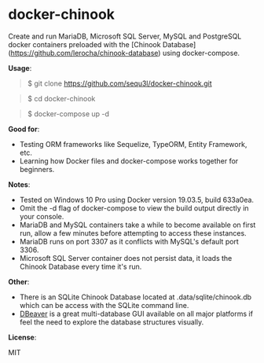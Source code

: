 # docker-chinook
Create and run MariaDB, Microsoft SQL Server, MySQL and PostgreSQL docker containers preloaded with the [Chinook Database] (https://github.com/lerocha/chinook-database) using docker-compose.

**Usage**:

> $ git clone https://github.com/sequ3l/docker-chinook.git

> $ cd docker-chinook

> $ docker-compose up -d

**Good for**:

- Testing ORM frameworks like Sequelize, TypeORM, Entity Framework, etc.
- Learning how Docker files and docker-compose works together for beginners.

**Notes**:

- Tested on Windows 10 Pro using Docker version 19.03.5, build 633a0ea.
- Omit the -d flag of docker-compose to view the build output directly in your console.
- MariaDB and MySQL containers take a while to become available on first run, allow a few minutes before attempting to access these instances.
- MariaDB runs on port 3307 as it conflicts with MySQL's default port 3306.
- Microsoft SQL Server container does not persist data, it loads the Chinook Database every time it's run.

**Other**:

- There is an SQLite Chinook Database located at .data/sqlite/chinook.db which can be access with the SQLite command line.
- [DBeaver](https://dbeaver.io/) is a great multi-database GUI available on all major platforms if feel the need to explore the database structures visually.

**License**:

MIT
